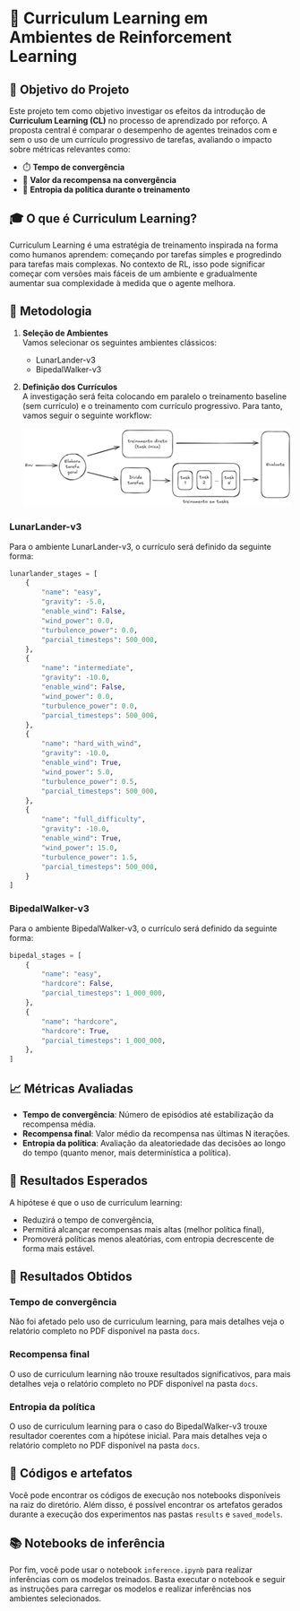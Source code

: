 # 🧠 Curriculum Learning em Ambientes de Reinforcement Learning

## 📌 Objetivo do Projeto

Este projeto tem como objetivo investigar os efeitos da introdução de **Curriculum Learning (CL)** no processo de aprendizado por reforço. A proposta central é comparar o desempenho de agentes treinados com e sem o uso de um currículo progressivo de tarefas, avaliando o impacto sobre métricas relevantes como:

- ⏱️ **Tempo de convergência**
- 🎯 **Valor da recompensa na convergência**
- 🎲 **Entropia da política durante o treinamento**

## 🎓 O que é Curriculum Learning?

Curriculum Learning é uma estratégia de treinamento inspirada na forma como humanos aprendem: começando por tarefas simples e progredindo para tarefas mais complexas. No contexto de RL, isso pode significar começar com versões mais fáceis de um ambiente e gradualmente aumentar sua complexidade à medida que o agente melhora.

## 🔬 Metodologia

1. **Seleção de Ambientes**  
   Vamos selecionar os seguintes ambientes clássicos:
    - LunarLander-v3
    - BipedalWalker-v3

2. **Definição dos Currículos**  
   A investigação será feita colocando em paralelo o treinamento baseline (sem currículo) e o treinamento com currículo progressivo. Para tanto, vamos seguir o seguinte workflow:

   ![Workflow de Treinamento](imgs/workflow.png)

### LunarLander-v3

Para o ambiente LunarLander-v3, o currículo será definido da seguinte forma:
```python
lunarlander_stages = [
    {
        "name": "easy",
        "gravity": -5.0,
        "enable_wind": False,
        "wind_power": 0.0,
        "turbulence_power": 0.0,
        "parcial_timesteps": 500_000,
    },
    {
        "name": "intermediate",
        "gravity": -10.0,
        "enable_wind": False,
        "wind_power": 0.0,
        "turbulence_power": 0.0,
        "parcial_timesteps": 500_000,
    },
    {
        "name": "hard_with_wind",
        "gravity": -10.0,
        "enable_wind": True,
        "wind_power": 5.0,
        "turbulence_power": 0.5,
        "parcial_timesteps": 500_000,
    },
    {
        "name": "full_difficulty",
        "gravity": -10.0,
        "enable_wind": True,
        "wind_power": 15.0,
        "turbulence_power": 1.5,
        "parcial_timesteps": 500_000,
    }
]
```
### BipedalWalker-v3

Para o ambiente BipedalWalker-v3, o currículo será definido da seguinte forma:
```python
bipedal_stages = [
    {
        "name": "easy",
        "hardcore": False,
        "parcial_timesteps": 1_000_000,
    },
    {
        "name": "hardcore",
        "hardcore": True,
        "parcial_timesteps": 1_000_000,
    },
]
```

## 📈 Métricas Avaliadas

- **Tempo de convergência**: Número de episódios até estabilização da recompensa média.
- **Recompensa final**: Valor médio da recompensa nas últimas N iterações.
- **Entropia da política**: Avaliação da aleatoriedade das decisões ao longo do tempo (quanto menor, mais determinística a política).

## 🧪 Resultados Esperados

A hipótese é que o uso de curriculum learning:
- Reduzirá o tempo de convergência,
- Permitirá alcançar recompensas mais altas (melhor política final),
- Promoverá políticas menos aleatórias, com entropia decrescente de forma mais estável.

## 🧪 Resultados Obtidos

### Tempo de convergência

Não foi afetado pelo uso de curriculum learning, para mais detalhes veja o relatório completo no PDF disponível na pasta `docs`.

### Recompensa final

O uso de curriculum learning não trouxe resultados significativos, para mais detalhes veja o relatório completo no PDF disponível na pasta `docs`.

### Entropia da política

O uso de curriculum learning para o caso do BipedalWalker-v3 trouxe resultador coerentes com a hipótese inicial. Para mais detalhes veja o relatório completo no PDF disponível na pasta `docs`.

## 📄 Códigos e artefatos

Você pode encontrar os códigos de execução nos notebooks disponíveis na raiz do diretório. Além disso, é possível encontrar os artefatos gerados durante a execução dos experimentos nas pastas `results` e `saved_models`. 

## 📚 Notebooks de inferência

Por fim, você pode usar o notebook `inference.ipynb` para realizar inferências com os modelos treinados. Basta executar o notebook e seguir as instruções para carregar os modelos e realizar inferências nos ambientes selecionados.